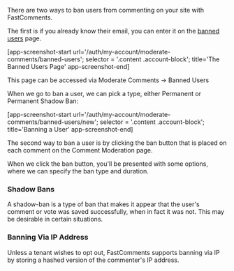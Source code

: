 There are two ways to ban users from commenting on your site with FastComments.

The first is if you already know their email, you can enter it on the <a href="/auth/my-account/moderate-comments/banned-users" target="_blank">banned users</a> page.

[app-screenshot-start url='/auth/my-account/moderate-comments/banned-users'; selector = '.content .account-block'; title='The Banned Users Page' app-screenshot-end]

This page can be accessed via Moderate Comments -> Banned Users

When we go to ban a user, we can pick a type, either Permanent or Permanent Shadow Ban:

[app-screenshot-start url='/auth/my-account/moderate-comments/banned-users/new'; selector = '.content .account-block'; title='Banning a User' app-screenshot-end]

The second way to ban a user is by clicking the ban button that is placed on each comment on the Comment Moderation page.

When we click the ban button, you'll be presented with some options, where we can specify the ban type and duration.

### Shadow Bans

A shadow-ban is a type of ban that makes it appear that the user's comment or vote was saved successfully, when in fact it was not. This may be
desirable in certain situations.

### Banning Via IP Address

Unless a tenant wishes to opt out, FastComments supports banning via IP by storing a hashed version of the commenter's IP address.
